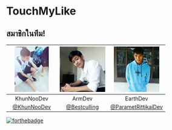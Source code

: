 # TouchMyLike

## สมาชิกในทีม!
|<a href=""><img src="https://github.com/KhunNooDev/test/blob/master/img/tml_1.jpg" width="120" height="120"></a>|<a href=""><img src="https://github.com/KhunNooDev/test/blob/master/img/tml_2.jpg" width="120" height="120"></a>|<a href=""><img src="https://github.com/KhunNooDev/test/blob/master/img/tml_3.jpg" width="120" height="120"></a>|
|:-------------:|:-------------:|:-------------:|
| KhunNooDev      | ArmDev      | EarthDev      |
| [@KhunNooDev](https://github.com/delldolly) | [@Bestculling](https://github.com/bank61070135) | [@ParametRittikaiDev](https://github.com/ParametRittikaiDev)

[![forthebadge](https://forthebadge.com/images/badges/made-with-javascript.svg)](https://forthebadge.com) 
